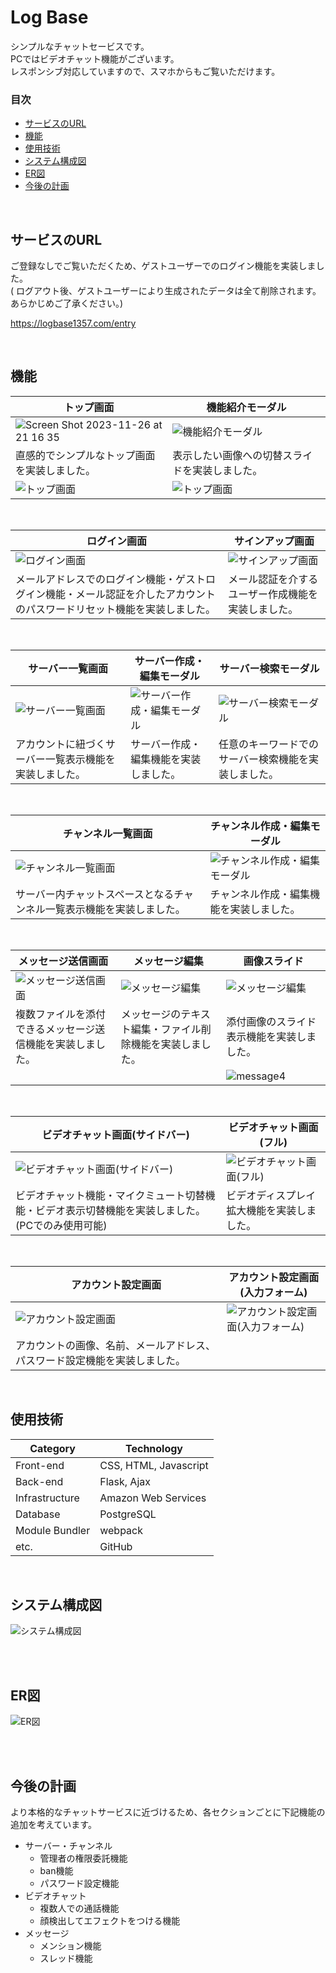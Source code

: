 # Log Base
シンプルなチャットセービスです。</br>
PCではビデオチャット機能がございます。</br>
レスポンシブ対応していますので、スマホからもご覧いただけます。

### 目次
- [サービスのURL](https://github.com/kokesi1357/log_base#%E3%82%B5%E3%83%BC%E3%83%93%E3%82%B9%E3%81%AEurl)
- [機能](https://github.com/kokesi1357/log_base#%E3%82%B7%E3%82%B9%E3%83%86%E3%83%A0%E6%A7%8B%E6%88%90%E5%9B%B3)
- [使用技術](https://github.com/kokesi1357/log_base#%E4%BD%BF%E7%94%A8%E6%8A%80%E8%A1%93)
- [システム構成図](https://github.com/kokesi1357/log_base#%E3%82%B7%E3%82%B9%E3%83%86%E3%83%A0%E6%A7%8B%E6%88%90%E5%9B%B3)
- [ER図](https://github.com/kokesi1357/log_base#er%E5%9B%B3)
- [今後の計画](https://github.com/kokesi1357/log_base#%E4%BB%8A%E5%BE%8C%E3%81%AE%E8%A8%88%E7%94%BB)

<br>

## サービスのURL
ご登録なしでご覧いただくため、ゲストユーザーでのログイン機能を実装しました。<br>
( ログアウト後、ゲストユーザーにより生成されたデータは全て削除されます。あらかじめご了承ください。)<br>

https://logbase1357.com/entry

<br>

## 機能
| トップ画面 | 機能紹介モーダル |
| --- | --- |
| <img alt="Screen Shot 2023-11-26 at 21 16 35" src="https://github.com/kokesi1357/log_base/assets/137332880/45d77e9c-6fb1-4da1-91cf-f45d0d1d524d"> | <img alt="機能紹介モーダル" src="https://github.com/kokesi1357/log_base/assets/137332880/f8e89e20-b117-422b-8122-b34fccc17eb8"> |
| 直感的でシンプルなトップ画面を実装しました。 | 表示したい画像への切替スライドを実装しました。 |
| <img alt="トップ画面" src="https://github.com/kokesi1357/log_base/assets/137332880/6c59565d-7d32-41e2-9979-50fdaaca3f20"> | <img alt="トップ画面" src="https://github.com/kokesi1357/log_base/assets/137332880/04d96df4-94e2-4ec5-84b6-04bd50214e19"> |

<br>

| ログイン画面 | サインアップ画面 |
| --- | --- |
| <img alt="ログイン画面" src="https://github.com/kokesi1357/log_base/assets/137332880/62117ce1-4caf-41a5-8d0a-342671dcee76"> | <img alt="サインアップ画面" src="https://github.com/kokesi1357/log_base/assets/137332880/1e178573-76a3-4199-b778-1a38eec8ab55"> |
| メールアドレスでのログイン機能・ゲストログイン機能・メール認証を介したアカウントのパスワードリセット機能を実装しました。 | メール認証を介するユーザー作成機能を実装しました。 |

<br>

| サーバー一覧画面 | サーバー作成・編集モーダル | サーバー検索モーダル |
| --- | --- | --- |
| <img alt="サーバー一覧画面" src="https://github.com/kokesi1357/log_base/assets/137332880/baf9dc3d-bc3e-4ef3-93d8-ae810a1f9fdd"> | <img alt="サーバー作成・編集モーダル" src="https://github.com/kokesi1357/log_base/assets/137332880/6e3508d8-ef8a-484a-8de1-de1cca2b6053"> | <img alt="サーバー検索モーダル" src="https://github.com/kokesi1357/log_base/assets/137332880/23806390-adf5-42cb-98e5-4157c036a203"> |
| アカウントに紐づくサーバー一覧表示機能を実装しました。 | サーバー作成・編集機能を実装しました。 | 任意のキーワードでのサーバー検索機能を実装しました。 |

<br>

| チャンネル一覧画面 | チャンネル作成・編集モーダル |
| --- | --- |
| <img alt="チャンネル一覧画面" src="https://github.com/kokesi1357/log_base/assets/137332880/fba8018a-e828-4b7d-ba3c-05634af73e9c"> | <img alt="チャンネル作成・編集モーダル" src="https://github.com/kokesi1357/log_base/assets/137332880/074f6f1a-0432-463d-bf6b-f389d95c1baa"> |
| サーバー内チャットスペースとなるチャンネル一覧表示機能を実装しました。 | チャンネル作成・編集機能を実装しました。|

<br>

| メッセージ送信画面 | メッセージ編集 | 画像スライド |
| --- | --- | --- |
| <img alt="メッセージ送信画面" src="https://github.com/kokesi1357/log_base/assets/137332880/c8da91ab-86a9-47a0-ada6-dfe3f16a4fd8"> | <img alt="メッセージ編集" src="https://github.com/kokesi1357/log_base/assets/137332880/a4ce84d7-64a0-4142-9779-ba72a9e46b09"> | <img alt="メッセージ編集" src="https://github.com/kokesi1357/log_base/assets/137332880/bb7ebdfb-e8af-489b-a79b-c28fbf0335e8"> |
| 複数ファイルを添付できるメッセージ送信機能を実装しました。 | メッセージのテキスト編集・ファイル削除機能を実装しました。 | 添付画像のスライド表示機能を実装しました。 |
| | | ![message4](https://github.com/kokesi1357/log_base/assets/137332880/8dce0b9a-293a-4f94-8de9-388209cc6590) |

<br>

| ビデオチャット画面(サイドバー) | ビデオチャット画面(フル) |
| --- | --- |
| <img alt="ビデオチャット画面(サイドバー)" src="https://github.com/kokesi1357/log_base/assets/137332880/5a5333b7-f5d1-4936-b93e-29d67b9ff794"> | <img alt="ビデオチャット画面(フル)" src="https://github.com/kokesi1357/log_base/assets/137332880/7229a04a-cb5e-4c6f-986c-04de74de0dff"> |
| ビデオチャット機能・マイクミュート切替機能・ビデオ表示切替機能を実装しました。(PCでのみ使用可能) | ビデオディスプレイ拡大機能を実装しました。 |

<br>

| アカウント設定画面 | アカウント設定画面(入力フォーム) |
| --- | --- |
| <img alt="アカウント設定画面" src="https://github.com/kokesi1357/log_base/assets/137332880/702d510b-e898-4dc9-acd5-868d5236665c"> | <img alt="アカウント設定画面(入力フォーム)" src="https://github.com/kokesi1357/log_base/assets/137332880/cdbd959e-cedc-4d6d-850f-a390a246998b"> |
| アカウントの画像、名前、メールアドレス、パスワード設定機能を実装しました。 |  |

<br>

## 使用技術
| Category | Technology |
| --- | --- |
| Front-end | CSS, HTML, Javascript |
| Back-end | Flask, Ajax |
| Infrastructure | Amazon Web Services |
| Database | PostgreSQL |
| Module Bundler | webpack |
| etc. | GitHub |

<br>

## システム構成図
<img alt="システム構成図" src="https://github.com/kokesi1357/log_base/assets/137332880/9decdb79-15f9-49f9-97d2-be8e22d5b479">

<br><br>

## ER図
<img alt="ER図" src="https://github.com/kokesi1357/log_base/assets/137332880/2383dc07-81d9-456e-8d43-df0b088710fa">

<br><br>

## 今後の計画
より本格的なチャットサービスに近づけるため、各セクションごとに下記機能の追加を考えています。<br>
- サーバー・チャンネル
  - 管理者の権限委託機能
  - ban機能
  - パスワード設定機能
- ビデオチャット
  - 複数人での通話機能
  - 顔検出してエフェクトをつける機能
- メッセージ
  - メンション機能
  - スレッド機能
